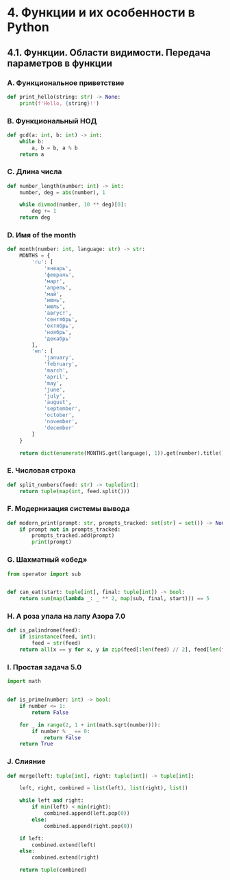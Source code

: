 # 4. Функции и их особенности в Python

## 4.1. Функции. Области видимости. Передача параметров в функции

### A. Функциональное приветствие
```python
def print_hello(string: str) -> None:
    print(f'Hello, {string}!')
```

### B. Функциональный НОД
```python
def gcd(a: int, b: int) -> int:
    while b:
        a, b = b, a % b
    return a
```

### C. Длина числа
```python
def number_length(number: int) -> int:
    number, deg = abs(number), 1

    while divmod(number, 10 ** deg)[0]:
        deg += 1
    return deg
```

### D. Имя of the month
```python
def month(number: int, language: str) -> str:
    MONTHS = {
        'ru': [
            'январь',
            'февраль',
            'март',
            'апрель',
            'май',
            'июнь',
            'июль',
            'август',
            'сентябрь',
            'октябрь',
            'ноябрь',
            'декабрь'
        ],
        'en': [
            'january',
            'february',
            'march',
            'april',
            'may',
            'june',
            'july',
            'august',
            'september',
            'october',
            'november',
            'december'
        ]
    }

    return dict(enumerate(MONTHS.get(language), 1)).get(number).title()
```

### E. Числовая строка
```python
def split_numbers(feed: str) -> tuple[int]:
    return tuple(map(int, feed.split()))
```

### F. Модернизация системы вывода
```python
def modern_print(prompt: str, prompts_tracked: set[str] = set()) -> None:
    if prompt not in prompts_tracked:
        prompts_tracked.add(prompt)
        print(prompt)
```

### G. Шахматный «обед»
```python
from operator import sub


def can_eat(start: tuple[int], final: tuple[int]) -> bool:
    return sum(map(lambda _: _ ** 2, map(sub, final, start))) == 5
```

### H. А роза упала на лапу Азора 7.0
```python
def is_palindrome(feed):
    if isinstance(feed, int):
        feed = str(feed)
    return all(x == y for x, y in zip(feed[:len(feed) // 2], feed[len(feed) // 2:][::-1]))
```

### I. Простая задача 5.0
```python
import math


def is_prime(number: int) -> bool:
    if number <= 1:
        return False

    for _ in range(2, 1 + int(math.sqrt(number))):
        if number % _ == 0:
            return False
    return True
```

### J. Слияние
```python
def merge(left: tuple[int], right: tuple[int]) -> tuple[int]:

    left, right, combined = list(left), list(right), list()

    while left and right:
        if min(left) < min(right):
            combined.append(left.pop(0))
        else:
            combined.append(right.pop(0))

    if left:
        combined.extend(left)
    else:
        combined.extend(right)

    return tuple(combined)
```